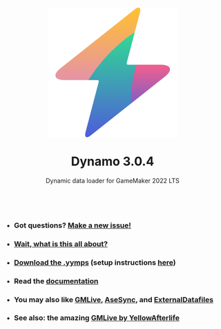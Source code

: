 <p align="center"><img src="https://raw.githubusercontent.com/JujuAdams/Dynamo/master/LOGO.png" style="display:block; margin:auto; width:300px"></p>
<h1 align="center">Dynamo 3.0.4</h1>

<p align="center">Dynamic data loader for GameMaker 2022 LTS</p>

&nbsp;

&nbsp;

- ### Got questions? [Make a new issue!](https://github.com/JujuAdams/Dynamo/issues/new)
- ### [Wait, what is this all about?](http://jujuadams.github.io/Dynamo/)
- ### [Download the .yymps](https://github.com/JujuAdams/Dynamo/releases/) (setup instructions [here](https://jujuadams.github.io/Dynamo/#/latest/setting-up))
- ### Read the [documentation](http://jujuadams.github.io/Dynamo)
- ### You may also like [GMLive](https://yellowafterlife.itch.io/gamemaker-live), [AseSync](https://sahaun.itch.io/asesync), and [ExternalDatafiles](https://github.com/tabularelf/ExternalDatafiles)
- ### See also: the amazing [GMLive by YellowAfterlife](https://yellowafterlife.itch.io/gamemaker-live)
